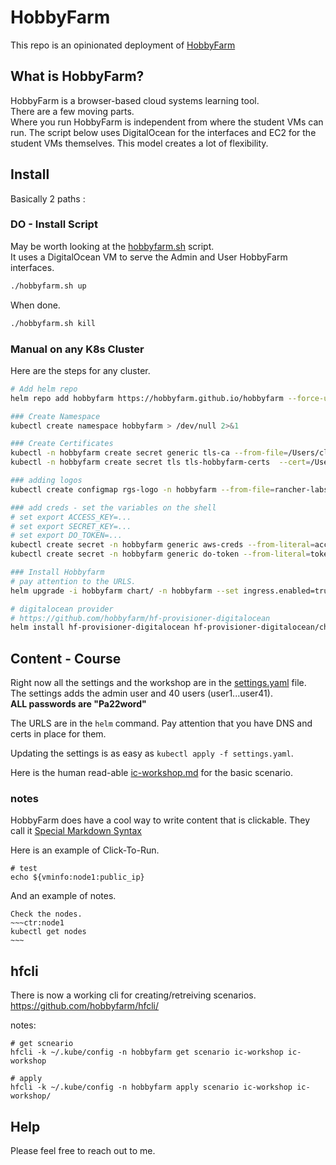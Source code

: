 # HobbyFarm

This repo is an opinionated deployment of [HobbyFarm](https://github.com/hobbyfarm/hobbyfarm)

## What is HobbyFarm?

HobbyFarm is a browser-based cloud systems learning tool.  
There are a few moving parts.  
Where you run HobbyFarm is independent from where the student VMs can run. The script below uses DigitalOcean for the interfaces and EC2 for the student VMs themselves. This model creates a lot of flexibility.

## Install

Basically 2 paths :

### DO - Install Script

May be worth looking at the [hobbyfarm.sh](hobbyfarm.sh) script.  
It uses a DigitalOcean VM to serve the Admin and User HobbyFarm interfaces.

```bash
./hobbyfarm.sh up
```

When done.

```bash
./hobbyfarm.sh kill
```

### Manual on any K8s Cluster

Here are the steps for any cluster.

```bash
# Add helm repo
helm repo add hobbyfarm https://hobbyfarm.github.io/hobbyfarm --force-update > /dev/null 2>&1

### Create Namespace
kubectl create namespace hobbyfarm > /dev/null 2>&1

### Create Certificates
kubectl -n hobbyfarm create secret generic tls-ca --from-file=/Users/clemenko/Dropbox/work/rfed.me/io/cacerts.pem  > /dev/null 2>&1
kubectl -n hobbyfarm create secret tls tls-hobbyfarm-certs  --cert=/Users/clemenko/Dropbox/work/rfed.me/io/star.rfed.io.cert --key=/Users/clemenko/Dropbox/work/rfed.me/io/star.rfed.io.key > /dev/null 2>&1

### adding logos
kubectl create configmap rgs-logo -n hobbyfarm --from-file=rancher-labs-stacked-color.svg=rfed-logo-stacked.svg > /dev/null 2>&1

### add creds - set the variables on the shell
# set export ACCESS_KEY=...
# set export SECRET_KEY=...
# set export DO_TOKEN=...
kubectl create secret -n hobbyfarm generic aws-creds --from-literal=access_key=$ACCESS_KEY --from-literal=secret_key=$SECRET_KEY > /dev/null 2>&1
kubectl create secret -n hobbyfarm generic do-token --from-literal=token=$DO_TOKEN > /dev/null 2>&1

### Install Hobbyfarm
# pay attention to the URLS.
helm upgrade -i hobbyfarm chart/ -n hobbyfarm --set ingress.enabled=true --set ingress.tls.enabled=true --set ingress.tls.secrets.backend=tls-hobbyfarm-certs --set ingress.tls.secrets.admin=tls-hobbyfarm-certs --set ingress.tls.secrets.ui=tls-hobbyfarm-certs --set ingress.tls.secrets.shell=tls-hobbyfarm-certs --set ingress.hostnames.backend=backend.rfed.io --set ingress.hostnames.admin=hobby-admin.rfed.io --set ingress.hostnames.ui=hobbyfarm.rfed.io --set ingress.hostnames.shell=hobby-shell.rfed.io  --set ui.config.title="RGS - Workshop"  --set ui.config.login.customlogo=rgs-logo --set terraform.enabled=true --set shell.replicas=3 --set gargantua.image=ebauman/gargantua:pr-154-3 > /dev/null 2>&1

# digitalocean provider 
# https://github.com/hobbyfarm/hf-provisioner-digitalocean
helm install hf-provisioner-digitalocean hf-provisioner-digitalocean/chart/hf-provisioner-digitalocean --namespace hobbyfarm > /dev/null 2>&1
```

## Content - Course

Right now all the settings and the workshop are in the [settings.yaml](settings.yaml) file.  
The settings adds the admin user and 40 users (user1...user41).  
**ALL passwords are "Pa22word"**

The URLS are in the `helm` command. Pay attention that you have DNS and certs in place for them.

Updating the settings is as easy as `kubectl apply -f settings.yaml`.

Here is the human read-able [ic-workshop.md](ic-workshop.md) for the basic scenario.

### notes

HobbyFarm does have a cool way to write content that is clickable. They call it [Special Markdown Syntax](https://hobbyfarm.github.io/docs/appendix/markdown_syntax/)

Here is an example of Click-To-Run.

```ctr:node1
# test 
echo ${vminfo:node1:public_ip}
```

And an example of notes.

```note:task
Check the nodes.
~~~ctr:node1
kubectl get nodes
~~~
```

## hfcli

There is now a working cli for creating/retreiving scenarios. https://github.com/hobbyfarm/hfcli/

notes:

```
# get scneario 
hfcli -k ~/.kube/config -n hobbyfarm get scenario ic-workshop ic-workshop

# apply
hfcli -k ~/.kube/config -n hobbyfarm apply scenario ic-workshop ic-workshop/
```

## Help

Please feel free to reach out to me.
